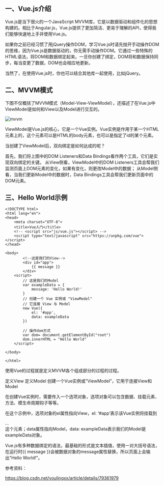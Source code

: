 ## 一、Vue.js介绍

Vue.js是当下很火的一个JavaScript MVVM库，它是以数据驱动和组件化的思想构建的。相比于Angular.js，Vue.js提供了更加简洁、更易于理解的API，使得我们能够快速地上手并使用Vue.js。

如果你之前已经习惯了用jQuery操作DOM，学习Vue.js时请先抛开手动操作DOM的思维，因为Vue.js是数据驱动的，你无需手动操作DOM。它通过一些特殊的HTML语法，将DOM和数据绑定起来。一旦你创建了绑定，DOM将和数据保持同步，每当变更了数据，DOM也会相应地更新。

当然了，在使用Vue.js时，你也可以结合其他库一起使用，比如jQuery。

## 二、MVVM模式
下图不仅概括了MVVM模式（Model-View-ViewModel），还描述了在Vue.js中ViewModel是如何和View以及Model进行交互的。

  ![mvvm](https://github.com/Lancger/study_new/blob/master/images/mvvm.png)

ViewModel是Vue.js的核心，它是一个Vue实例。Vue实例是作用于某一个HTML元素上的，这个元素可以是HTML的body元素，也可以是指定了id的某个元素。

当创建了ViewModel后，双向绑定是如何达成的呢？

首先，我们将上图中的DOM Listeners和Data Bindings看作两个工具，它们是实现双向绑定的关键。 
从View侧看，ViewModel中的DOM Listeners工具会帮我们监测页面上DOM元素的变化，如果有变化，则更改Model中的数据； 
从Model侧看，当我们更新Model中的数据时，Data Bindings工具会帮我们更新页面中的DOM元素。

## 三、Hello World示例
```
<!DOCTYPE html>
<html lang="en">
<head>
    <meta charset="UTF-8">
    <title>Vue入门</title>
    <!-- <script src="js/vue.js"></script> -->
    <script type="text/javascript" src="https://unpkg.com/vue"></script>
</head>

<body>
        <!--这是我们的View-->
        <div id="app">
            {{ message }}
        </div>
    <script>
        // 这是我们的Model
        var exampleData = {
            message: 'Hello World!'
        }
        // 创建一个 Vue 实例或 "ViewModel"
        // 它连接 View 与 Model
        new Vue({
            el: '#app',
            data: exampleData
        })

        // 操作dom方式
        var dom= document.getElementById("root")
        dom.innerHTML = "Hello World"
    </script>
    
</body>

</html>
```
使用Vue的过程就是定义MVVM各个组成部分的过程的过程。

定义View 
定义Model 
创建一个Vue实例或”ViewModel”，它用于连接View和Model

在创建Vue实例时，需要传入一个选项对象，选项对象可以包含数据、挂载元素、方法、模生命周期钩子等等。

在这个示例中，选项对象的el属性指向View，el: ‘#app’表示该Vue实例将挂载到<div id="app">...</div>这个元素；data属性指向Model，data: exampleData表示我们的Model是exampleData对象。 

Vue.js有多种数据绑定的语法，最基础的形式是文本插值，使用一对大括号语法，在运行时{{ message }}会被数据对象的message属性替换，所以页面上会输出”Hello World!”。


参考资料：

https://blog.csdn.net/youlingxx/article/details/79361979
